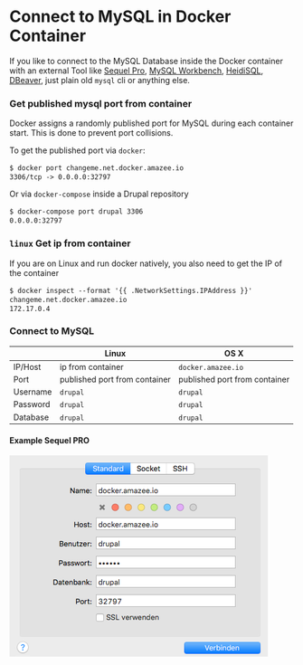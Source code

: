 # Connect to MySQL in Docker Container

If you like to connect to the MySQL Database inside the Docker container with an external Tool like [Sequel Pro](http://www.sequelpro.com/), [MySQL Workbench](http://www.mysql.com/products/workbench/), [HeidiSQL](http://www.heidisql.com/), [DBeaver](http://dbeaver.jkiss.org/), just plain old `mysql` cli or anything else.

### Get published mysql port from container

Docker assigns a randomly published port for MySQL during each container start. This is done to prevent port collisions.

To get the published port via `docker`:

    $ docker port changeme.net.docker.amazee.io
    3306/tcp -> 0.0.0.0:32797

Or via `docker-compose` inside a Drupal repository

    $ docker-compose port drupal 3306
    0.0.0.0:32797

### `linux` Get ip from container

If you are on Linux and run docker natively, you also need to get the IP of the container

    $ docker inspect --format '{{ .NetworkSettings.IPAddress }}' changeme.net.docker.amazee.io
    172.17.0.4

### Connect to MySQL

|  | Linux | OS X |
| -- | -- | -- |
| IP/Host | ip from container | `docker.amazee.io` |
| Port | published port from container | published port from container |
| Username | `drupal` | `drupal` |
| Password | `drupal` | `drupal` |
| Database | `drupal` | `drupal` |

#### Example Sequel PRO

![Screenshot SequelPro](Sequel_Pro.png)
